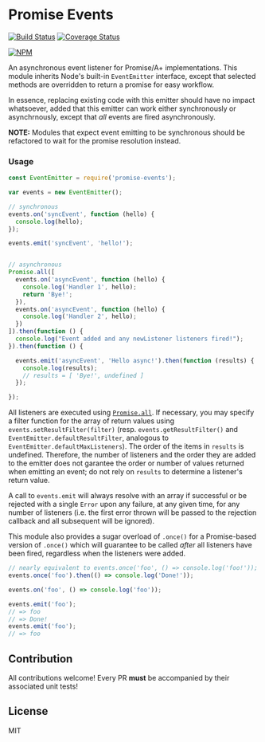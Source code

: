 # Promise Events

[![Build Status](https://travis-ci.org/yanickrochon/promise-events.svg?branch=master)](https://travis-ci.org/yanickrochon/promise-events)
[![Coverage Status](https://coveralls.io/repos/yanickrochon/promise-events/badge.svg)](https://coveralls.io/r/yanickrochon/promise-events)

[![NPM](https://nodei.co/npm/promise-events.png?compact=true)](https://nodei.co/npm/promise-events/)

An asynchronous event listener for Promise/A+ implementations. This module inherits Node's built-in `EventEmitter` interface, except that selected methods are overridden to return a promise for easy workflow.

In essence, replacing existing code with this emitter should have no impact whatsoever, added that this emitter can work either synchronously or asynchrnously, except that *all* events are fired asynchronously. 

**NOTE:** Modules that expect event emitting to be synchronous should be refactored to wait for the promise resolution instead.


### Usage

```javascript
const EventEmitter = require('promise-events');

var events = new EventEmitter();

// synchronous
events.on('syncEvent', function (hello) {
  console.log(hello);
});

events.emit('syncEvent', 'hello!');


// asynchronous
Promise.all([
  events.on('asyncEvent', function (hello) {
    console.log('Handler 1', hello);
    return 'Bye!';
  }),
  events.on('asyncEvent', function (hello) {
    console.log('Handler 2', hello);
  })
]).then(function () {
  console.log("Event added and any newListener listeners fired!");
}).then(function () {

  events.emit('asyncEvent', 'Hello async!').then(function (results) {
    console.log(results);
    // results = [ 'Bye!', undefined ]
  });

});
```

All listeners are executed using [`Promise.all`](https://people.mozilla.org/~jorendorff/es6-draft.html#sec-promise.all). If necessary, you may specify a filter function for the array of return values using `events.setResultFilter(filter)` (resp. `events.getResultFilter()` and `EventEmitter.defaultResultFilter`, analogous to `EventEmitter.defaultMaxListeners`). The order of the items in `results` is undefined. Therefore, the number of listeners and the order they are added to the emitter does not garantee the order or number of values returned when emitting an event; do not rely on `results` to determine a listener's return value.

A call to `events.emit` will always resolve with an array if successful or be rejected with a single `Error` upon any failure, at any given time, for any number of listeners (i.e. the first error thrown will be passed to the rejection callback and all subsequent will be ignored).

This module also provides a sugar overload of `.once()` for a Promise-based version of `.once()` which will guarantee to be called *after* all listeners have been fired, regardless when the listeners were added.

```javascript
// nearly equivalent to events.once('foo', () => console.log('foo!'));
events.once('foo').then(() => console.log('Done!'));

events.on('foo', () => console.log('foo'));

events.emit('foo');
// => foo
// => Done!
events.emit('foo');
// => foo
```

## Contribution

All contributions welcome! Every PR **must** be accompanied by their associated
unit tests!


## License

MIT
